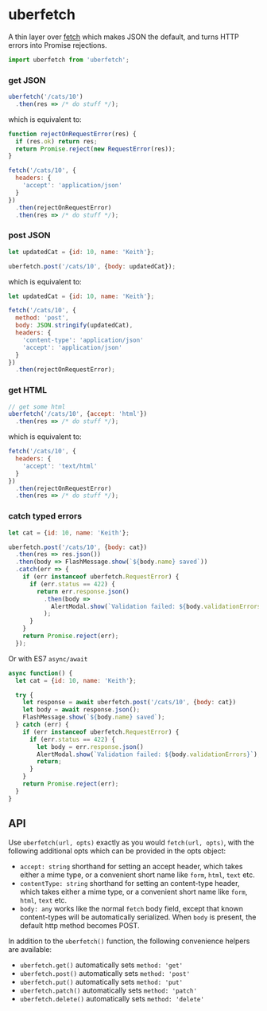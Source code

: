 # uberfetch
A thin layer over [fetch](https://github.com/github/fetch) which makes JSON the default, and turns HTTP errors into Promise rejections.

```js
import uberfetch from 'uberfetch';
```

### get JSON
```js
uberfetch('/cats/10')
  .then(res => /* do stuff */);
```

which is equivalent to:

```js
function rejectOnRequestError(res) {
  if (res.ok) return res;
  return Promise.reject(new RequestError(res));
}

fetch('/cats/10', {
  headers: {
    'accept': 'application/json'
  }
})
  .then(rejectOnRequestError)
  .then(res => /* do stuff */);
```

### post JSON
```js
let updatedCat = {id: 10, name: 'Keith'};

uberfetch.post('/cats/10', {body: updatedCat});
```

which is equivalent to:

```js
let updatedCat = {id: 10, name: 'Keith'};

fetch('/cats/10', {
  method: 'post',
  body: JSON.stringify(updatedCat),
  headers: {
    'content-type': 'application/json'
    'accept': 'application/json'
  }
})
  .then(rejectOnRequestError);
```

### get HTML
```js
// get some html
uberfetch('/cats/10', {accept: 'html'})
  .then(res => /* do stuff */);
```

which is equivalent to:

```js
fetch('/cats/10', {
  headers: {
    'accept': 'text/html'
  }
})
  .then(rejectOnRequestError)
  .then(res => /* do stuff */);
```

### catch typed errors

```js
let cat = {id: 10, name: 'Keith'};

uberfetch.post('/cats/10', {body: cat})
  .then(res => res.json())
  .then(body => FlashMessage.show(`${body.name} saved`))
  .catch(err => {
    if (err instanceof uberfetch.RequestError) {
      if (err.status == 422) {
        return err.response.json()
          .then(body => 
            AlertModal.show(`Validation failed: ${body.validationErrors}`)
          );
      }
    }
    return Promise.reject(err);
  });
```

Or with ES7 `async/await`

```js
async function() {
  let cat = {id: 10, name: 'Keith'};

  try {
    let response = await uberfetch.post('/cats/10', {body: cat})
    let body = await response.json();
    FlashMessage.show(`${body.name} saved`);
  } catch (err) {
    if (err instanceof uberfetch.RequestError) {
      if (err.status == 422) {
        let body = err.response.json()
        AlertModal.show(`Validation failed: ${body.validationErrors}`);
        return;
      }
    }
    return Promise.reject(err);
  }
}
```

## API

Use `uberfetch(url, opts)` exactly as you would `fetch(url, opts)`, with the 
following additional opts which can be provided in the opts object:

- `accept: string` shorthand for setting an accept header, which takes 
  either a mime type, or a convenient short name like `form`, `html`, `text` etc.
- `contentType: string` shorthand for setting an content-type header, 
  which takes either a mime type, or a convenient short name like `form`, 
  `html`, `text` etc.
- `body: any` works like the normal `fetch` body field, except that known 
  content-types will be automatically serialized. When `body` is present, the
  default http method becomes POST.

In addition to the `uberfetch()` function, the following convenience helpers are
available:

- `uberfetch.get()` automatically sets `method: 'get'`
- `uberfetch.post()` automatically sets `method: 'post'`
- `uberfetch.put()` automatically sets `method: 'put'`
- `uberfetch.patch()` automatically sets `method: 'patch'`
- `uberfetch.delete()` automatically sets `method: 'delete'`

